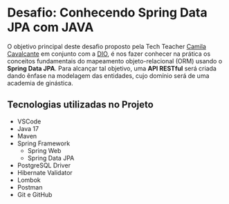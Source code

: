 # Desafio: Conhecendo Spring Data JPA com JAVA

O objetivo principal deste desafio proposto pela Tech Teacher [Camila Cavalcante](https://www.linkedin.com/in/cami-la/) em conjunto com a [DIO](https://www.dio.me), é nos fazer conhecer na prática os conceitos fundamentais do mapeamento objeto-relacional (ORM) usando o **Spring Data JPA**. Para alcançar tal objetivo, uma **API RESTful** será criada dando ênfase na modelagem das entidades, cujo domínio será de uma academia de ginástica. 

## Tecnologias utilizadas no Projeto
- VSCode
- Java 17
- Maven
- Spring Framework
    - Spring Web
    - Spring Data JPA
- PostgreSQL Driver
- Hibernate Validator
- Lombok
- Postman
- Git e GitHub